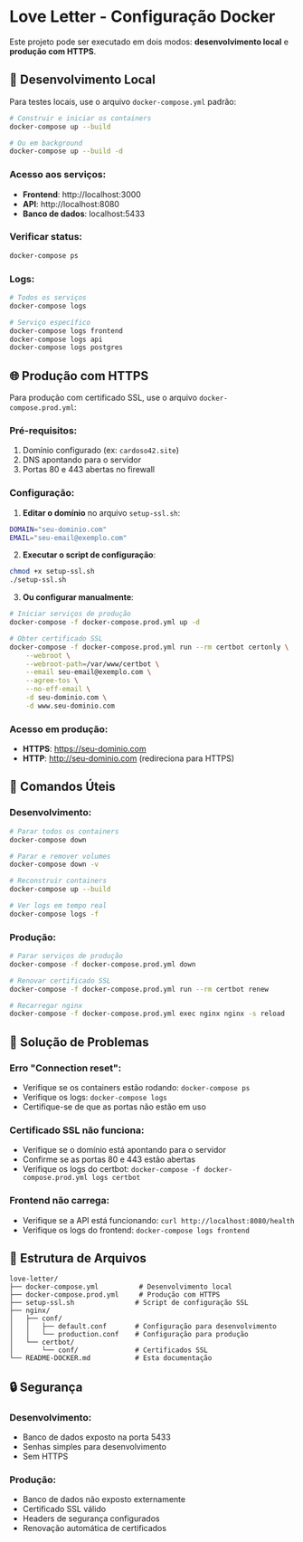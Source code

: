 # Love Letter - Configuração Docker

Este projeto pode ser executado em dois modos: **desenvolvimento local** e **produção com HTTPS**.

## 🚀 Desenvolvimento Local

Para testes locais, use o arquivo `docker-compose.yml` padrão:

```bash
# Construir e iniciar os containers
docker-compose up --build

# Ou em background
docker-compose up --build -d
```

### Acesso aos serviços:
- **Frontend**: http://localhost:3000
- **API**: http://localhost:8080
- **Banco de dados**: localhost:5433

### Verificar status:
```bash
docker-compose ps
```

### Logs:
```bash
# Todos os serviços
docker-compose logs

# Serviço específico
docker-compose logs frontend
docker-compose logs api
docker-compose logs postgres
```

## 🌐 Produção com HTTPS

Para produção com certificado SSL, use o arquivo `docker-compose.prod.yml`:

### Pré-requisitos:
1. Domínio configurado (ex: `cardoso42.site`)
2. DNS apontando para o servidor
3. Portas 80 e 443 abertas no firewall

### Configuração:

1. **Editar o domínio** no arquivo `setup-ssl.sh`:
```bash
DOMAIN="seu-dominio.com"
EMAIL="seu-email@exemplo.com"
```

2. **Executar o script de configuração**:
```bash
chmod +x setup-ssl.sh
./setup-ssl.sh
```

3. **Ou configurar manualmente**:
```bash
# Iniciar serviços de produção
docker-compose -f docker-compose.prod.yml up -d

# Obter certificado SSL
docker-compose -f docker-compose.prod.yml run --rm certbot certonly \
    --webroot \
    --webroot-path=/var/www/certbot \
    --email seu-email@exemplo.com \
    --agree-tos \
    --no-eff-email \
    -d seu-dominio.com \
    -d www.seu-dominio.com
```

### Acesso em produção:
- **HTTPS**: https://seu-dominio.com
- **HTTP**: http://seu-dominio.com (redireciona para HTTPS)

## 🔧 Comandos Úteis

### Desenvolvimento:
```bash
# Parar todos os containers
docker-compose down

# Parar e remover volumes
docker-compose down -v

# Reconstruir containers
docker-compose up --build

# Ver logs em tempo real
docker-compose logs -f
```

### Produção:
```bash
# Parar serviços de produção
docker-compose -f docker-compose.prod.yml down

# Renovar certificado SSL
docker-compose -f docker-compose.prod.yml run --rm certbot renew

# Recarregar nginx
docker-compose -f docker-compose.prod.yml exec nginx nginx -s reload
```

## 🐛 Solução de Problemas

### Erro "Connection reset":
- Verifique se os containers estão rodando: `docker-compose ps`
- Verifique os logs: `docker-compose logs`
- Certifique-se de que as portas não estão em uso

### Certificado SSL não funciona:
- Verifique se o domínio está apontando para o servidor
- Confirme se as portas 80 e 443 estão abertas
- Verifique os logs do certbot: `docker-compose -f docker-compose.prod.yml logs certbot`

### Frontend não carrega:
- Verifique se a API está funcionando: `curl http://localhost:8080/health`
- Verifique os logs do frontend: `docker-compose logs frontend`

## 📁 Estrutura de Arquivos

```
love-letter/
├── docker-compose.yml          # Desenvolvimento local
├── docker-compose.prod.yml     # Produção com HTTPS
├── setup-ssl.sh               # Script de configuração SSL
├── nginx/
│   ├── conf/
│   │   ├── default.conf       # Configuração para desenvolvimento
│   │   └── production.conf    # Configuração para produção
│   └── certbot/
│       └── conf/              # Certificados SSL
└── README-DOCKER.md           # Esta documentação
```

## 🔒 Segurança

### Desenvolvimento:
- Banco de dados exposto na porta 5433
- Senhas simples para desenvolvimento
- Sem HTTPS

### Produção:
- Banco de dados não exposto externamente
- Certificado SSL válido
- Headers de segurança configurados
- Renovação automática de certificados 